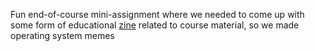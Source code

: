 Fun end-of-course mini-assignment where we needed to come up with some form of educational [zine](https://wizardzines.com/) related to course material, so we made operating system memes